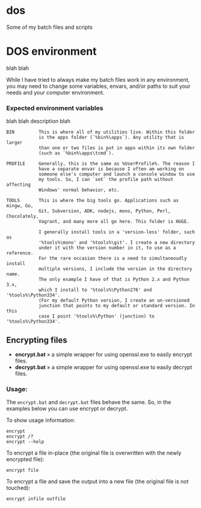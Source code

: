 dos
===

Some of my batch files and scripts

# DOS environment

blah blah

While I have tried to always make my batch files work in any environment, you may need to change some variables, envars, and/or paths to suit your needs and your computer environment.

### Expected environment variables

blah blah description blah

    BIN         This is where all of my utilities live. Within this folder
                is the apps folder (`%bin%\apps`). Any utility that is larger
                than one or two files is put in apps within its own folder
                (such as `%bin%\apps\tcmd`).

    PROFILE     Generally, this is the same as %UserProfile%. The reason I
                have a separate envar is because I often am working on
                someone else's computer and launch a console window to use
                my tools. So, I can `set` the profile path without affecting
                Windows' normal behavior, etc.

    TOOLS       This is where the big tools go. Applications such as mingw, Go,
                Git, Subversion, ADK, nodejs, mono, Python, Perl, Chocolately,
                Vagrant, and many more all go here. This folder is HUGE.

                I generally install tools in a 'version-less' folder, such as
                '%tools%\mono' and '%tools%\git'. I create a new directory
                under it with the version number in it, to use as a reference.
                For the rare occasion there is a need to simultaneoudly install
                multiple versions, I include the version in the directory name.
                The only example I have of that is Python 2.x and Python 3.x,
                which I install to '%tools%\Python276' and '%tools%\Python334'.
                (For my default Python version, I create an un-versioned
                junction that points to my default or standard version. In this
                case I point '%tools%\Python' (junction) to '%tools%\Python334'.

## Encrypting files

* __encrypt.bat__ » a simple wrapper for using openssl.exe to easily encrypt files.
* __decrypt.bat__ » a simple wrapper for using openssl.exe to easily decrypt files.

### Usage:

The `encrypt.bat` and `decrypt.bat` files behave the same. So, in the examples below you can use encrypt or decrypt.

To show usage information:

    encrypt
    encrypt /?
    encrypt --help

To encrypt a file in-place (the original file is overwritten with the newly encrypted file):

    encrypt file

To encrypt a file and save the output into a new file (the original file is not touched):

    encrypt infile outfile


